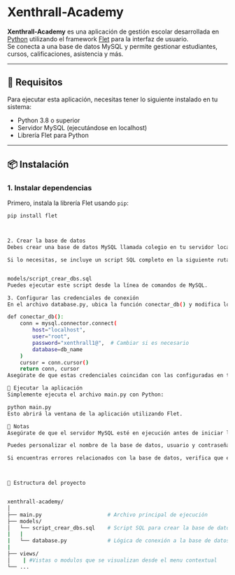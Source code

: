 # Xenthrall-Academy

**Xenthrall-Academy** es una aplicación de gestión escolar desarrollada en [Python](https://www.python.org/) utilizando el framework [Flet](https://flet.dev/) para la interfaz de usuario.  
Se conecta a una base de datos MySQL y permite gestionar estudiantes, cursos, calificaciones, asistencia y más.

---

## 🧰 Requisitos

Para ejecutar esta aplicación, necesitas tener lo siguiente instalado en tu sistema:

- Python 3.8 o superior
- Servidor MySQL (ejecutándose en localhost)
- Librería Flet para Python


---

## 📦 Instalación

### 1. Instalar dependencias

Primero, instala la librería Flet usando `pip`:

```bash
pip install flet



2. Crear la base de datos
Debes crear una base de datos MySQL llamada colegio en tu servidor local.

Si lo necesitas, se incluye un script SQL completo en la siguiente ruta:


models/script_crear_dbs.sql
Puedes ejecutar este script desde la línea de comandos de MySQL.

3. Configurar las credenciales de conexión
En el archivo database.py, ubica la función conectar_db() y modifica los parámetros si es necesario:

def conectar_db():
    conn = mysql.connector.connect(
        host="localhost",
        user="root",
        password="xenthrall1@",  # Cambiar si es necesario
        database=db_name
    )
    cursor = conn.cursor()
    return conn, cursor
Asegúrate de que estas credenciales coincidan con las configuradas en tu servidor MySQL.

🚀 Ejecutar la aplicación
Simplemente ejecuta el archivo main.py con Python:

python main.py
Esto abrirá la ventana de la aplicación utilizando Flet.

🧾 Notas
Asegúrate de que el servidor MySQL esté en ejecución antes de iniciar la aplicación.

Puedes personalizar el nombre de la base de datos, usuario y contraseña tanto en el script SQL como en el código.

Si encuentras errores relacionados con la base de datos, verifica que el servicio de MySQL esté activo y que las credenciales sean correctas.



📁 Estructura del proyecto


xenthrall-academy/
│
├── main.py                     # Archivo principal de ejecución
├── models/
│   └── script_crear_dbs.sql    # Script SQL para crear la base de datos
|   |
|   └── database.py             # Lógica de conexión a la base de datos
|
├── views/
│    | #Vistas o modulos que se visualizan desde el menu contextual
└── ...              